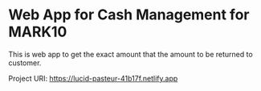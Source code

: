 # Web App for Cash Management for MARK10

This is web app to get the exact amount that the amount to be returned to customer.

Project URI: https://lucid-pasteur-41b17f.netlify.app
